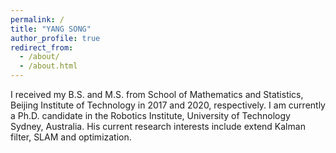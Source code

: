 ```yaml
---
permalink: /
title: "YANG SONG"
author_profile: true
redirect_from: 
  - /about/
  - /about.html
---
```


I received my B.S. and M.S. from School of Mathematics and Statistics, Beijing Institute of Technology in 2017 and 2020, respectively. I am currently a Ph.D. candidate in the Robotics Institute, University of Technology Sydney, Australia. His current research interests include extend Kalman filter, SLAM and optimization.


